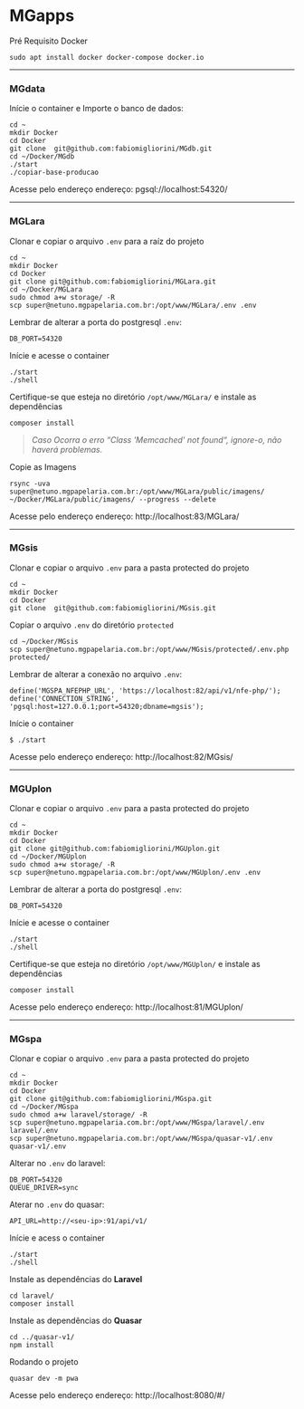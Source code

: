 
# MGapps

Pré Requisito Docker
```
sudo apt install docker docker-compose docker.io
```

---

### MGdata

Inície o container e Importe o banco de dados:
```
cd ~
mkdir Docker
cd Docker
git clone  git@github.com:fabiomigliorini/MGdb.git
cd ~/Docker/MGdb
./start
./copiar-base-producao
```

Acesse pelo endereço endereço: pgsql://localhost:54320/

---

### MGLara
Clonar e copiar o arquivo `.env` para a raíz do projeto
```
cd ~
mkdir Docker
cd Docker
git clone git@github.com:fabiomigliorini/MGLara.git
cd ~/Docker/MGLara
sudo chmod a+w storage/ -R
scp super@netuno.mgpapelaria.com.br:/opt/www/MGLara/.env .env
```
Lembrar de alterar a porta do postgresql `.env`:
```
DB_PORT=54320
```
Inície e acesse o container
```
./start
./shell
```
Certifique-se que esteja no diretório `/opt/www/MGLara/` e instale as dependências
```
composer install
```
> _Caso Ocorra o erro “Class 'Memcached' not found“, ignore-o, não haverá problemas._

Copie as Imagens

```
rsync -uva super@netuno.mgpapelaria.com.br:/opt/www/MGLara/public/imagens/ ~/Docker/MGLara/public/imagens/ --progress --delete
```

Acesse pelo endereço endereço: http://localhost:83/MGLara/


---

### MGsis

Clonar e copiar o arquivo `.env` para a pasta protected do projeto
```
cd ~
mkdir Docker
cd Docker
git clone  git@github.com:fabiomigliorini/MGsis.git
```

Copiar o arquivo `.env` do diretório `protected`
```
cd ~/Docker/MGsis
scp super@netuno.mgpapelaria.com.br:/opt/www/MGsis/protected/.env.php protected/
```

Lembrar de alterar a conexão no arquivo `.env`:
```
define('MGSPA_NFEPHP_URL', 'https://localhost:82/api/v1/nfe-php/');
define('CONNECTION_STRING', 'pgsql:host=127.0.0.1;port=54320;dbname=mgsis');
```

Inície o container
```
$ ./start
```

Acesse pelo endereço endereço: http://localhost:82/MGsis/

---

### MGUplon

Clonar e copiar o arquivo `.env` para a pasta protected do projeto
```
cd ~
mkdir Docker
cd Docker
git clone git@github.com:fabiomigliorini/MGUplon.git
cd ~/Docker/MGUplon
sudo chmod a+w storage/ -R
scp super@netuno.mgpapelaria.com.br:/opt/www/MGUplon/.env .env
```
Lembrar de alterar a porta do postgresql `.env`:
```
DB_PORT=54320
```
Inície e acesse o container
```
./start
./shell
```
Certifique-se que esteja no diretório `/opt/www/MGUplon/` e instale as dependências
```
composer install
```

Acesse pelo endereço endereço: http://localhost:81/MGUplon/

---

### MGspa

Clonar e copiar o arquivo `.env` para a pasta protected do projeto
```
cd ~
mkdir Docker
cd Docker
git clone git@github.com:fabiomigliorini/MGspa.git
cd ~/Docker/MGspa
sudo chmod a+w laravel/storage/ -R
scp super@netuno.mgpapelaria.com.br:/opt/www/MGspa/laravel/.env laravel/.env
scp super@netuno.mgpapelaria.com.br:/opt/www/MGspa/quasar-v1/.env quasar-v1/.env
```
Alterar no `.env` do laravel:
```
DB_PORT=54320
QUEUE_DRIVER=sync
```
Aterar no `.env` do quasar:
```
API_URL=http://<seu-ip>:91/api/v1/
```
Inície e acess o container
```
./start
./shell
```
Instale as dependências do **Laravel**
```
cd laravel/
composer install
```
Instale as dependências do **Quasar**
```
cd ../quasar-v1/
npm install
```

Rodando o projeto
```
quasar dev -m pwa
```
Acesse pelo endereço endereço: http://localhost:8080/#/
